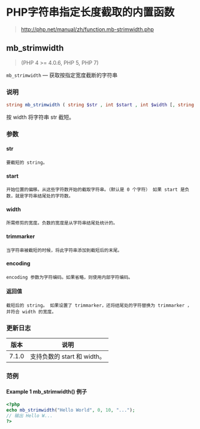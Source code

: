 # PHP字符串指定长度截取的内置函数
> http://php.net/manual/zh/function.mb-strimwidth.php

## mb_strimwidth
> (PHP 4 >= 4.0.6, PHP 5, PHP 7)

`mb_strimwidth` — 获取按指定宽度截断的字符串

### 说明
```php
string mb_strimwidth ( string $str , int $start , int $width [, string $trimmarker = "" [, string $encoding = mb_internal_encoding() ]] )
```
按 width 将字符串 str 截短。

### 参数
#### str
```
要截短的 string。
```
#### start
```
开始位置的偏移。从这些字符数开始的截取字符串。（默认是 0 个字符） 如果 start 是负数，就是字符串结尾处的字符数。
```
#### width
```
所需修剪的宽度。负数的宽度是从字符串结尾处统计的。
```
#### trimmarker
```
当字符串被截短的时候，将此字符串添加到截短后的末尾。
```
#### encoding
```
encoding 参数为字符编码。如果省略，则使用内部字符编码。
```
#### 返回值
```
截短后的 string。 如果设置了 trimmarker，还将结尾处的字符替换为 trimmarker ，并符合 width 的宽度。
```
### 更新日志
版本 | 说明
---|---
7.1.0 | 支持负数的 start 和 width。

### 范例
#### Example 1 mb_strimwidth() 例子
```php
<?php
echo mb_strimwidth("Hello World", 0, 10, "...");
// 输出 Hello W...
?>
```

